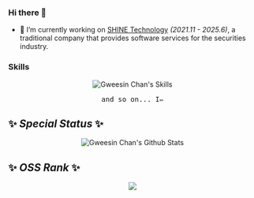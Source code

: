 ### Hi there 👋

- 🔭 I’m currently working on [SHINE Technology](https://www.shinetechnology.com/) *(2021.11 - 2025.6)*, a traditional company that provides software services for the securities industry.

### Skills

<p align="center">
 <img src="https://skillicons.dev/icons?i=nodejs,typescript,html,css,vue,react,lit,nuxtjs,pinia,pnpm,rollupjs,sass,tailwind,vite,vitest,vuetify,yarn,mongodb,jest,redis,java,kotlin,python,jenkins&theme=dark&perline=8" alt="Gweesin Chan's Skills" />
</p>

<p align="center"><samp>and so on... I✏️</samp></p>

## ✨ _Special Status_ ✨

<p align="center">
 <img src="https://github-readme-stats.vercel.app/api?username=gweesin&count_private=true&show_icons=true&title_color=fff&icon_color=79ff97&text_color=9f9f9f&bg_color=151515" alt="Gweesin Chan's Github Stats" />
</p>

## ✨ _OSS Rank_ ✨

<p align="center">
 <a href="https://ossrank.com/c/820961-gweesin-chan">
 <img src="https://camo.githubusercontent.com/7e87c94f714ad48a95a33195d4e6a7008ca224e074cd36dc4770b2a85df69277/68747470733a2f2f6f737372616e6b2e636f6d2f7769646765742f383230393631" />
 </a>
</p>
